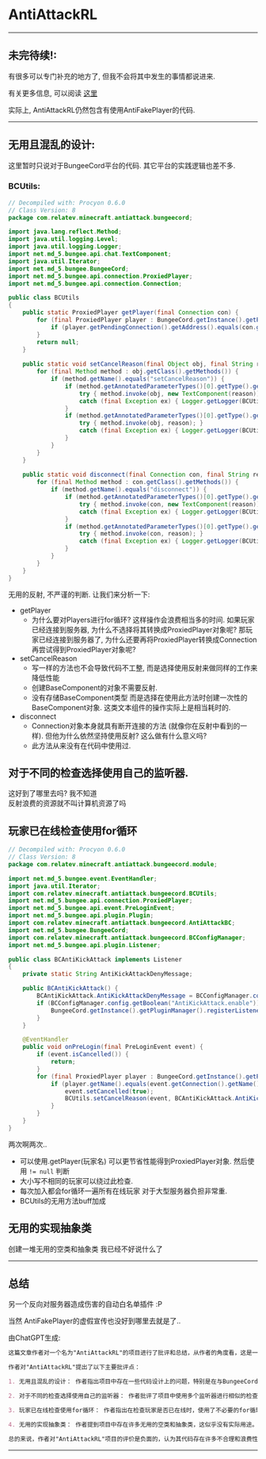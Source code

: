 # AntiAttackRL

---

## 未完待续!:

有很多可以专门补充的地方了, 但我不会将其中发生的事情都说进来.

有关更多信息, 可以阅读 [这里](https://www.mcbbs.net/thread-730758-1-1.html)

实际上, AntiAttackRL仍然包含有使用AntiFakePlayer的代码.

---

## 无用且混乱的设计:

这里暂时只说对于BungeeCord平台的代码. 其它平台的实践逻辑也差不多.

### BCUtils:

```java
// Decompiled with: Procyon 0.6.0
// Class Version: 8
package com.relatev.minecraft.antiattack.bungeecord;

import java.lang.reflect.Method;
import java.util.logging.Level;
import java.util.logging.Logger;
import net.md_5.bungee.api.chat.TextComponent;
import java.util.Iterator;
import net.md_5.bungee.BungeeCord;
import net.md_5.bungee.api.connection.ProxiedPlayer;
import net.md_5.bungee.api.connection.Connection;

public class BCUtils
{
    public static ProxiedPlayer getPlayer(final Connection con) {
        for (final ProxiedPlayer player : BungeeCord.getInstance().getPlayers()) {
            if (player.getPendingConnection().getAddress().equals(con.getAddress())) { return player; }
        }
        return null;
    }
    
    public static void setCancelReason(final Object obj, final String reason) {
        for (final Method method : obj.getClass().getMethods()) {
            if (method.getName().equals("setCancelReason")) {
                if (method.getAnnotatedParameterTypes()[0].getType().getTypeName().equals("net.md_5.bungee.api.chat.BaseComponent")) {
                    try { method.invoke(obj, new TextComponent(reason)); }
                    catch (final Exception ex) { Logger.getLogger(BCUtils.class.getName()).log(Level.SEVERE, null, ex); }
                }
                if (method.getAnnotatedParameterTypes()[0].getType().getTypeName().equals("java.lang.String")) {
                    try { method.invoke(obj, reason); }
                    catch (final Exception ex) { Logger.getLogger(BCUtils.class.getName()).log(Level.SEVERE, null, ex); }
                }
            }
        }
    }
    
    public static void disconnect(final Connection con, final String reason) {
        for (final Method method : con.getClass().getMethods()) {
            if (method.getName().equals("disconnect")) {
                if (method.getAnnotatedParameterTypes()[0].getType().getTypeName().equals("net.md_5.bungee.api.chat.BaseComponent")) {
                    try { method.invoke(con, new TextComponent(reason)); }
                    catch (final Exception ex) { Logger.getLogger(BCUtils.class.getName()).log(Level.SEVERE, null, ex); }
                }
                if (method.getAnnotatedParameterTypes()[0].getType().getTypeName().equals("java.lang.String")) {
                    try { method.invoke(con, reason); }
                    catch (final Exception ex) { Logger.getLogger(BCUtils.class.getName()).log(Level.SEVERE, null, ex); }
                }
            }
        }
    }
}
```

无用的反射, 不严谨的判断. 让我们来分析一下:

  - getPlayer
    - 为什么要对Players进行for循环? 这样操作会浪费相当多的时间. 如果玩家已经连接到服务器, 
      为什么不选择将其转换成ProxiedPlayer对象呢? 那玩家已经连接到服务器了, 
      为什么还要再将ProxiedPlayer转换成Connection再尝试得到ProxiedPlayer对象呢?
  - setCancelReason
    - 写一样的方法也不会导致代码不工整, 而是选择使用反射来做同样的工作来降低性能
    - 创建BaseComponent的对象不需要反射.
    - 没有存储BaseComponent类型 而是选择在使用此方法时创建一次性的BaseComponent对象. 
      这类文本组件的操作实际上是相当耗时的.
  - disconnect
    - Connection对象本身就具有断开连接的方法 (就像你在反射中看到的一样). 但他为什么依然坚持使用反射?
      这么做有什么意义吗?
    - 此方法从来没有在代码中使用过.

## 对于不同的检查选择使用自己的监听器.

这好到了哪里去吗? 我不知道  
反射浪费的资源就不叫计算机资源了吗

## 玩家已在线检查使用for循环

```java
// Decompiled with: Procyon 0.6.0
// Class Version: 8
package com.relatev.minecraft.antiattack.bungeecord.module;

import net.md_5.bungee.event.EventHandler;
import java.util.Iterator;
import com.relatev.minecraft.antiattack.bungeecord.BCUtils;
import net.md_5.bungee.api.connection.ProxiedPlayer;
import net.md_5.bungee.api.event.PreLoginEvent;
import net.md_5.bungee.api.plugin.Plugin;
import com.relatev.minecraft.antiattack.bungeecord.AntiAttackBC;
import net.md_5.bungee.BungeeCord;
import com.relatev.minecraft.antiattack.bungeecord.BCConfigManager;
import net.md_5.bungee.api.plugin.Listener;

public class BCAntiKickAttack implements Listener
{
    private static String AntiKickAttackDenyMessage;

    public BCAntiKickAttack() {
        BCAntiKickAttack.AntiKickAttackDenyMessage = BCConfigManager.config.getString("AntiAttack.PluginPrefix") + BCConfigManager.config.getString("AntiKickAttack.DenyMessage");
        if (BCConfigManager.config.getBoolean("AntiKickAttack.enable")) {
            BungeeCord.getInstance().getPluginManager().registerListener(AntiAttackBC.mainPlugin, this);
        }
    }

    @EventHandler
    public void onPreLogin(final PreLoginEvent event) {
        if (event.isCancelled()) {
            return;
        }
        for (final ProxiedPlayer player : BungeeCord.getInstance().getPlayers()) {
            if (player.getName().equals(event.getConnection().getName())) {
                event.setCancelled(true);
                BCUtils.setCancelReason(event, BCAntiKickAttack.AntiKickAttackDenyMessage);
            }
        }
    }
}
```

两次啊两次..

  - 可以使用.getPlayer(玩家名) 可以更节省性能得到ProxiedPlayer对象. 然后使用 `!= null` 判断
  - 大小写不相同的玩家可以绕过此检查.
  - 每次加入都会for循环一遍所有在线玩家 对于大型服务器负担非常重.
  - BCUtils的无用方法buff加成

## 无用的实现抽象类

创建一堆无用的空类和抽象类
我已经不好说什么了

---

## 总结

另一个反向对服务器造成伤害的自动白名单插件 :P

当然 AntiFakePlayer的虚假宣传也没好到哪里去就是了..

由ChatGPT生成:
```markdown
这篇文章作者对一个名为"AntiAttackRL"的项目进行了批评和总结，从作者的角度看，这是一个针对机器人和攻击的反机器人插件。总结作者的观点可以如下：

作者对"AntiAttackRL"提出了以下主要批评点：

1. 无用且混乱的设计： 作者指出项目中存在一些代码设计上的问题，特别是在与BungeeCord平台交互的部分。作者提到了一些具体问题，比如不必要的反射使用、性能浪费以及未使用的方法。

2. 对于不同的检查选择使用自己的监听器： 作者批评了项目中使用多个监听器进行相似的检查，认为这样的设计浪费了计算机资源，特别是反射操作。

3. 玩家已在线检查使用for循环： 作者指出在检查玩家是否已在线时，使用了不必要的for循环来遍历所有在线玩家，这可能在大型服务器上造成性能问题。作者还提到了大小写不敏感的问题和BCUtils的无用方法。

4. 无用的实现抽象类： 作者提到项目中存在许多无用的空类和抽象类，这似乎没有实际用途。

总的来说，作者对"AntiAttackRL"项目的评价是负面的，认为其代码存在许多不合理和浪费性能的设计。作者可能希望项目能够进行改进，以提高效率和代码质量。同时，作者还提到了与"AntiFakePlayer"插件相关的虚假宣传问题，暗示该插件的宣传可能也存在问题。
```

---